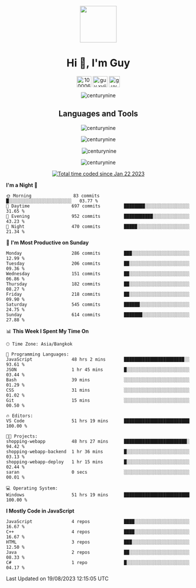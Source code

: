
<p align="center"> <img src="https://user-images.githubusercontent.com/109062980/213915698-3e79c409-24f8-4471-a5f8-e7a842ad3a0a.gif" width="100" /> </p>
 
<h1 align="center">Hi 👋, I'm Guy</h1>
<p align="center">
<a href="https://fb.com/100006608053988" target="blank"><img align="center" src="https://raw.githubusercontent.com/rahuldkjain/github-profile-readme-generator/master/src/images/icons/Social/facebook.svg" alt="100006608053988" height="30" width="40" /></a>
<a href="https://instagram.com/guy.xvii" target="blank"><img align="center" src="https://raw.githubusercontent.com/rahuldkjain/github-profile-readme-generator/master/src/images/icons/Social/instagram.svg" alt="guy.xvii" height="30" width="40" /></a>
<a href="mailto:lowlifeix@gmail.com" target="blank"><img align="center" src="https://user-images.githubusercontent.com/109062980/226533395-e26b601f-4b8f-456f-affd-55dc944b4149.png" alt="guy.xvii" height="30" width="30" /></a>
</p>

<p align="center"> <img src="https://komarev.com/ghpvc/?username=centurynine&label=Profile%20views&color=0e75b6&style=for-the-badge" alt="centurynine" /> </p>

<h2 align="center">Languages and Tools</h3>

<!-- https://skillicons.dev/ -->
<p align="center">
<img src="https://skillicons.dev/icons?i=html,css,js,bootstrap,jquery,figma,cloudflare,nodejs,php,java,c,cs,cpp,py,dart,flutter,firebase,androidstudio,git,github,linux,docker,kubernetes,sqlite,mysql,mongodb,postman,nginx,express,arduino" alt="centurynine" /> 
</p>
 
<p align="center"><img align="center" src="https://github-readme-stats.vercel.app/api/top-langs?username=centurynine&show_icons=true&locale=en&layout=compact&theme=" alt="centurynine" /></p>

<p align="center">&nbsp;<img align="center" src="https://github-readme-stats.vercel.app/api?username=centurynine&show_icons=true&locale=en&theme=" alt="centurynine" /></p>

<p align="center"><img align="center" src="https://github-readme-streak-stats.herokuapp.com/?user=centurynine&theme=" alt="centurynine" /></p>
<p align="center">
<a href="https://wakatime.com/@9ded98d1-6308-4a11-a75a-63f31fdc4e7a"><img src="https://wakatime.com/badge/user/9ded98d1-6308-4a11-a75a-63f31fdc4e7a.svg" alt="Total time coded since Jan 22 2023" /></a>
  
<!--START_SECTION:waka-->
**I'm a Night 🦉** 

```text
🌞 Morning                83 commits          █░░░░░░░░░░░░░░░░░░░░░░░░   03.77 % 
🌆 Daytime                697 commits         ████████░░░░░░░░░░░░░░░░░   31.65 % 
🌃 Evening                952 commits         ███████████░░░░░░░░░░░░░░   43.23 % 
🌙 Night                  470 commits         █████░░░░░░░░░░░░░░░░░░░░   21.34 % 
```
📅 **I'm Most Productive on Sunday** 

```text
Monday                   286 commits         ███░░░░░░░░░░░░░░░░░░░░░░   12.99 % 
Tuesday                  206 commits         ██░░░░░░░░░░░░░░░░░░░░░░░   09.36 % 
Wednesday                151 commits         ██░░░░░░░░░░░░░░░░░░░░░░░   06.86 % 
Thursday                 182 commits         ██░░░░░░░░░░░░░░░░░░░░░░░   08.27 % 
Friday                   218 commits         ██░░░░░░░░░░░░░░░░░░░░░░░   09.90 % 
Saturday                 545 commits         ██████░░░░░░░░░░░░░░░░░░░   24.75 % 
Sunday                   614 commits         ███████░░░░░░░░░░░░░░░░░░   27.88 % 
```


📊 **This Week I Spent My Time On** 

```text
🕑︎ Time Zone: Asia/Bangkok

💬 Programming Languages: 
JavaScript               48 hrs 2 mins       ███████████████████████░░   93.61 % 
JSON                     1 hr 45 mins        █░░░░░░░░░░░░░░░░░░░░░░░░   03.44 % 
Bash                     39 mins             ░░░░░░░░░░░░░░░░░░░░░░░░░   01.29 % 
CSS                      31 mins             ░░░░░░░░░░░░░░░░░░░░░░░░░   01.02 % 
Git                      15 mins             ░░░░░░░░░░░░░░░░░░░░░░░░░   00.50 % 

🔥 Editors: 
VS Code                  51 hrs 19 mins      █████████████████████████   100.00 % 

🐱‍💻 Projects: 
shopping-webapp          48 hrs 27 mins      ████████████████████████░   94.42 % 
shopping-webapp-backend  1 hr 36 mins        █░░░░░░░░░░░░░░░░░░░░░░░░   03.13 % 
shopping-webapp-deploy   1 hr 15 mins        █░░░░░░░░░░░░░░░░░░░░░░░░   02.44 % 
saran                    0 secs              ░░░░░░░░░░░░░░░░░░░░░░░░░   00.01 % 

💻 Operating System: 
Windows                  51 hrs 19 mins      █████████████████████████   100.00 % 
```

**I Mostly Code in JavaScript** 

```text
JavaScript               4 repos             ████░░░░░░░░░░░░░░░░░░░░░   16.67 % 
C++                      4 repos             ████░░░░░░░░░░░░░░░░░░░░░   16.67 % 
HTML                     3 repos             ███░░░░░░░░░░░░░░░░░░░░░░   12.50 % 
Java                     2 repos             ██░░░░░░░░░░░░░░░░░░░░░░░   08.33 % 
C#                       1 repo              █░░░░░░░░░░░░░░░░░░░░░░░░   04.17 % 
```




 Last Updated on 19/08/2023 12:15:05 UTC
<!--END_SECTION:waka-->
  
</p>

